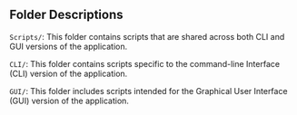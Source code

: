 ## Folder Descriptions

`Scripts/`: This folder contains scripts that are shared across both CLI and GUI versions of the application.

`CLI/`: This folder contains scripts specific to the command-line Interface (CLI) version of the application.

`GUI/`: This folder includes scripts intended for the Graphical User Interface (GUI) version of the application.
